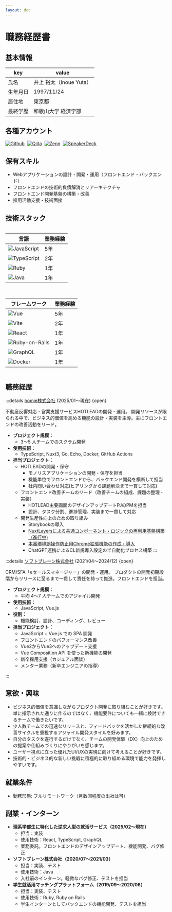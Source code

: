 ```yaml
---
layout: doc
---
```



# 職務経歴書

## 基本情報

|key|value|
|---|---|
|氏名|井上 裕太（Inoue Yuta）|
|生年月日|1997/11/24|
|居住地|東京都|
|最終学歴|和歌山大学 経済学部|

## 各種アカウント

<p style="display: flex; gap: 8px; flex-wrap: wrap;">
  <a href="https://github.com/iyuta1124" target="_blank"><img alt="Github" src="https://img.shields.io/badge/iyuta1124-%2312100E.svg?&style=flat-square&logo=Github&logoColor=white" /></a>
  <a href="https://qiita.com/iyuta1124" target="_blank"><img alt="Qiita" src="https://img.shields.io/badge/iyuta1124-55C500.svg?&style=flat-square&logo=qiita&logoColor=white" /></a>
  <a href="https://zenn.dev/iyuta1124" target="_blank"><img alt="Zenn" src="https://img.shields.io/badge/iyuta1124-3EA8FF.svg?&style=flat-square&logo=Zenn&logoColor=white" /></a>
  <a href="https://speakerdeck.com/iyuta1124" target="_blank"><img alt="SpeakerDeck" src="https://img.shields.io/badge/iyuta1124-009287.svg?&style=flat-square&logo=SpeakerDeck&logoColor=white" /></a>
</p>


## 保有スキル

- Webアプリケーションの設計・開発・運用（フロントエンド・バックエンド）
- フロントエンドの技術的負債解消とリアーキテクチャ
- フロントエンド開発基盤の構築・改善
- 採用活動支援・技術面接


## 技術スタック

<div style="display: grid; gap: 15px; grid-col; grid-template-columns: repeat(auto-fit, minmax(300px, 1fr));">

<div>

|言語|業務経験|
|---|---|
|<img alt="JavaScript" src="https://img.shields.io/badge/-JavaScript-F7DF1E?style=flat-square&logo=JavaScript&logoColor=white" />|5年|
|<img alt="TypeScript" src="https://img.shields.io/badge/-TypeScript-007ACC?style=flat-square&logo=typescript&logoColor=white" />|2年|
|<img alt="Ruby" src="https://img.shields.io/badge/-Ruby-CC342D?style=flat-square&logo=Ruby&logoColor=white" />|1年|
|<img alt="Java" src="https://img.shields.io/badge/-Java-ED8B00?style=flat-square&logo=coffeescript&logoColor=white" />|1年|

</div>

<div>

|フレームワーク|業務経験|
|---|---|
|<img alt="Vue" src="https://img.shields.io/badge/-Vue.js-4FC08D?style=flat-square&logo=Vue.js&logoColor=white" />|5年|
|<img alt="Vite" src="https://img.shields.io/badge/-Vite-646CFF?style=flat-square&logo=Vite&logoColor=white" />|2年|
|<img alt="React" src="https://img.shields.io/badge/-React-45b8d8?style=flat-square&logo=react&logoColor=white" />|1年|
|<img alt="Ruby-on-Rails" src="https://img.shields.io/badge/-Rails-CC0000?style=flat-square&logo=Ruby-on-Rails&logoColor=white" />|1年|
|<img alt="GraphQL" src="https://img.shields.io/badge/-GraphQL-E10098?style=flat-square&logo=graphql&logoColor=white" />|1年|
|<img alt="Docker" src="https://img.shields.io/badge/-Docker-46a2f1?style=flat-square&logo=docker&logoColor=white" />|1年|


</div>
</div>

## 職務経歴

:::details  [homie株式会社](https://homie.co.jp/) (2025/01〜現在)      {open}

不動産反響対応・営業支援サービスHOTLEADの開発・運用。
開発リソースが限られる中で、ビジネス的価値を高める機能の設計・実装を主導。主にフロントエンドの改善活動をリード。

- **プロジェクト規模：**
  - 3〜5 人チームでのスクラム開発
- **使用技術：**
  - TypeScript, Nuxt3, Go, Echo, Docker, GitHub Actions
- **担当プロジェクト：**
  - HOTLEADの開発・保守
    - モノリスアプリケーションの開発・保守を担当
    - 機能単位でフロントエンドから、バックエンド開発を横断して担当
    - 社内問い合わせ対応(ヒアリングから課題解決まで一貫して対応)
  - フロントエンド改善チームのリード（改善チームの組成、課題の整理・実装）
    - HOTLEAD主要画面のデザインアップデートPJのPMを担当
    - 設計、タスク分割、進捗管理、実装まで一貫して対応
  - 開発生産性向上のための取り組み
    - Storybookの導入
    - [NuxtLayersによる共通コンポーネント・ロジックの再利用基盤構築（進行中)](https://qiita.com/iyuta1124/private/8e9b80170a77841792d3)
    - [本番環境誤操作防止用Chrome拡張機能の作成・導入](https://qiita.com/iyuta1124/private/4932183e7694d616aa53)
    - ChatGPT連携によるCL新規導入設定の半自動化プロセス構築
:::

:::details  [ソフトブレーン株式会社](https://www.softbrain.co.jp/) (2021/04〜2024/12) {open}

CRM/SFA「eセールスマネージャー」の開発・運用。
プロダクトの開発初期段階からリリースに至るまで一貫して責任を持って推進。フロントエンドを担当。

- **プロジェクト規模：**
  - 平均 4〜7 人チームでのアジャイル開発
- **使用技術：**
  - JavaScript, Vue.js
- **役割：**
  - 機能検討、設計、コーディング、レビュー
- **担当プロジェクト：**
  - JavaScript + Vue.js での SPA 開発
  - フロントエンドのパフォーマンス改善
  - Vue2からVue3へのアップデート支援
  - Vue Composition API を使った新機能の開発
  - 新卒採用支援（カジュアル面談）
  - メンター業務（新卒エンジニアの指導）

:::

## 意欲・興味

- ビジネス的価値を意識しながらプロダクト開発に取り組むことが好きです。単に指示された通りに作るのではなく、機能要件についても一緒に検討できるチームで働きたいです。
- 少人数チームでの迅速なリリースと、フィードバックを活かした継続的な改善サイクルを重視するアジャイル開発スタイルを好みます。
- 自分のタスクを遂行するだけでなく、チームの開発体験（DX）向上のための提案や仕組みづくりにやりがいを感じます。
- ユーザー視点に立った優れたUI/UXの実現に向けて考えることが好きです。
- 技術的・ビジネス的な新しい挑戦に積極的に取り組める環境で能力を発揮しやすいです。

## 就業条件

- 勤務形態: フルリモートワーク（月数回程度の出社は可）

## 副業・インターン

- **理系学部生に特化した逆求人型の就活サービス（2025/02〜現在）**
  - 担当：実装
  - 使用技術：React, TypeScript, GraphQL
  - 業務委託。フロントエンドのデザインアップデート、機能開発、バグ修正
- **ソフトブレーン株式会社（2020/07〜2021/03）**
  - 担当：実装、テスト
  - 使用技術：Java
  - 入社前のインターン。軽微なバグ修正、テストを担当
- **学生就活用マッチングプラットフォーム（2019/09〜2020/06）**
  - 担当：実装、テスト
  - 使用技術：Ruby, Ruby on Rails
  - 学生インターンとしてバックエンドの機能開発、テストを担当

